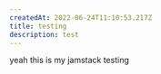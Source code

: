 ```yaml
---
createdAt: 2022-06-24T11:10:53.217Z
title: testing
description: test
---
```

yeah this is my jamstack testing